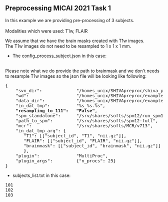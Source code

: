 ## Preprocessing MICAI 2021 Task 1


In this example we are providing pre-processing of 3 subjects.<br />
<br />
Modalities which were used: T1w, FLAIR<br />

We assume that we have the brain masks created with T1w images.<br />
The T1w images do not need to be resampled to 1 x 1 x 1 mm.<br />

- The config_process_subject.json in this case:
<br />
 Please note what we do provide the path to brainmask and we don't needs to resample T1w images so the json file will be looking like following: 
<br />
 <pre>
{
    "svn_dir":             "/homes_unix/SHIVApreproc/shiva_preproc/",
    "wd":                  "/homes_unix/SHIVApreproc/examples_preproc/MICCAI_2016/preproc_images",
    "data_dir":            "/homes_unix/SHIVApreproc/examples_preproc/MICCAI_2016/raw_images",
    "in_dat_tmp":          "%s_%s.%s",
    <b>"resampling_to_111":   "False"</b>,    
    "spm_standalone":      "/srv/shares/softs/spm12/run_spm12.sh",
    "path_to_spm":         "/srv/shares/softs/spm12-full",
    "mcr":                 "/srv/shares/softs/MCR/v713",
    "in_dat_tmp_arg": {
       "T1": [["subject_id", "T1", "nii.gz"]],
       "FLAIR": [["subject_id", "FLAIR", "nii.gz"]],
       "brainmask": [["subject_id", "brainmask", "nii.gz"]]
       },
    "plugin":              "MultiProc",
    "plugin_args":         {"n_procs": 25}   
}
</pre>

 - subjects_list.txt in this case:
<pre>
101
102
103 </pre>
